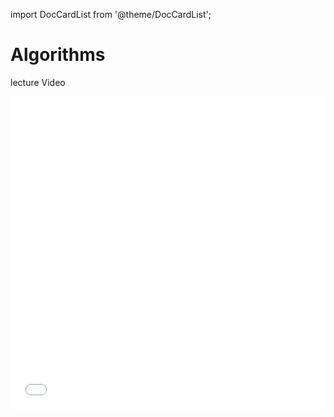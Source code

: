 import DocCardList from '@theme/DocCardList';

# Algorithms
lecture Video

<iframe src="//player.bilibili.com/player.html?aid=277746636&bvid=BV17c411f78k&cid=1311465503&p=1&high_quality=1&danmaku=0" scrolling="no" border="0" frameborder="no" framespacing="0" allowfullscreen="true" allowfullscreen="allowfullscreen" width="100%" height="500" scrolling="no" frameborder="0" sandbox="allow-top-navigation allow-same-origin allow-forms allow-scripts"> </iframe>


<DocCardList />

